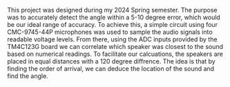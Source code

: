 This project was designed during my 2024 Spring semester. The purpose was to accurately detect the angle within a 5-10 degree error, which would be our ideal range of accuracy. To achieve this, a simple circuit using four CMC-9745-44P microphones was used to sample the audio signals into readable voltage levels. From there, using the ADC inputs provided by the TM4C123G board we can correlate which speaker was closest to the sound based on numerical readings. To facilitate our calcuations, the speakers are placed in equal distances with a 120 degree diffrence. The idea is that by finding the order of arrival, we can deduce the location of the sound and find the angle. 
